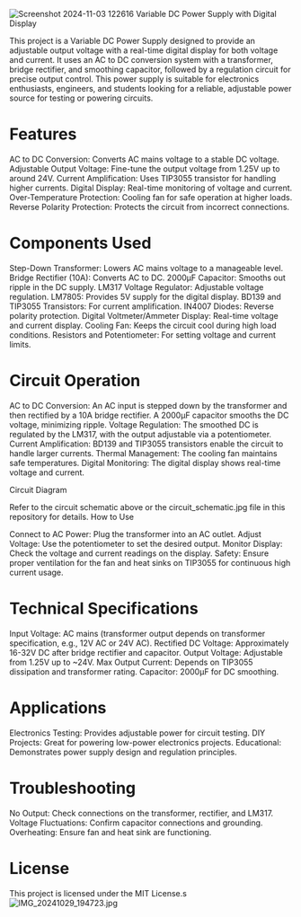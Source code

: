 
![Screenshot 2024-11-03 122616](https://github.com/user-attachments/assets/f4eb8cc1-e2be-4007-b645-68b3ae15519d)
Variable DC Power Supply with Digital Display

This project is a Variable DC Power Supply designed to provide an adjustable output voltage with a real-time digital display for both voltage and current. It uses an AC to DC conversion system with a transformer, bridge rectifier, and smoothing capacitor, followed by a regulation circuit for precise output control. This power supply is suitable for electronics enthusiasts, engineers, and students looking for a reliable, adjustable power source for testing or powering circuits.

# Features

   AC to DC Conversion: Converts AC mains voltage to a stable DC voltage.
    Adjustable Output Voltage: Fine-tune the output voltage from 1.25V up to around 24V.
    Current Amplification: Uses TIP3055 transistor for handling higher currents.
    Digital Display: Real-time monitoring of voltage and current.
    Over-Temperature Protection: Cooling fan for safe operation at higher loads.
    Reverse Polarity Protection: Protects the circuit from incorrect connections.

# Components Used

   Step-Down Transformer: Lowers AC mains voltage to a manageable level.
    Bridge Rectifier (10A): Converts AC to DC.
    2000µF Capacitor: Smooths out ripple in the DC supply.
    LM317 Voltage Regulator: Adjustable voltage regulation.
    LM7805: Provides 5V supply for the digital display.
    BD139 and TIP3055 Transistors: For current amplification.
    IN4007 Diodes: Reverse polarity protection.
    Digital Voltmeter/Ammeter Display: Real-time voltage and current display.
    Cooling Fan: Keeps the circuit cool during high load conditions.
    Resistors and Potentiometer: For setting voltage and current limits.

# Circuit Operation

   AC to DC Conversion: An AC input is stepped down by the transformer and then rectified by a 10A bridge rectifier. A 2000µF capacitor smooths the DC voltage, minimizing ripple.
    Voltage Regulation: The smoothed DC is regulated by the LM317, with the output adjustable via a potentiometer.
    Current Amplification: BD139 and TIP3055 transistors enable the circuit to handle larger currents.
    Thermal Management: The cooling fan maintains safe temperatures.
    Digital Monitoring: The digital display shows real-time voltage and current.

Circuit Diagram

Refer to the circuit schematic above or the circuit_schematic.jpg file in this repository for details.
How to Use

   Connect to AC Power: Plug the transformer into an AC outlet.
    Adjust Voltage: Use the potentiometer to set the desired output.
    Monitor Display: Check the voltage and current readings on the display.
    Safety: Ensure proper ventilation for the fan and heat sinks on TIP3055 for continuous high current usage.
# Technical Specifications

   Input Voltage: AC mains (transformer output depends on transformer specification, e.g., 12V AC or 24V AC).
    Rectified DC Voltage: Approximately 16-32V DC after bridge rectifier and capacitor.
    Output Voltage: Adjustable from 1.25V up to ~24V.
    Max Output Current: Depends on TIP3055 dissipation and transformer rating.
    Capacitor: 2000µF for DC smoothing.

# Applications

  Electronics Testing: Provides adjustable power for circuit testing.
    DIY Projects: Great for powering low-power electronics projects.
    Educational: Demonstrates power supply design and regulation principles.

# Troubleshooting

  No Output: Check connections on the transformer, rectifier, and LM317.
    Voltage Fluctuations: Confirm capacitor connections and grounding.
    Overheating: Ensure fan and heat sink are functioning.

# License

This project is licensed under the MIT License.s
![IMG_20241029_194723.jpg](https://github.com/user-attachments/assets/0a302ea7-9704-400d-b312-3560bcce983c)
